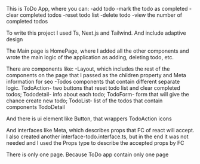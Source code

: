 This is ToDo App, where you can:
-add todo
-mark the todo as completed
-clear completed todos
-reset todo list
-delete todo
-view the number of completed todos

To write this project I used Ts, Next.js and Tailwind. And include adaptive design

The Main page is HomePage, where I added all the other components and wrote the main logic of the application as adding, deleting todo, etc. 

There are components like:
-Layout, which includes the rest of the components on the page that I passed as the children property and Meta information for seo
-Todos components that contain different separate logic. TodoAction- two buttons that reset todo list and clear completed todos; Tododetail- info about each todo; TodoForm- form that will give the chance create new todo; TodoList- list of the todos that contain components TodoDetail

And there is ui element like Button, that wrappers TodoAction icons

And interfaces like Meta, which describes props that FC of react will accept. I also created another interface-todo.interface.ts, but in the end it was not needed and I used the Props type to describe the accepted props by FC

There is only one page. Because ToDo app contain only one page
